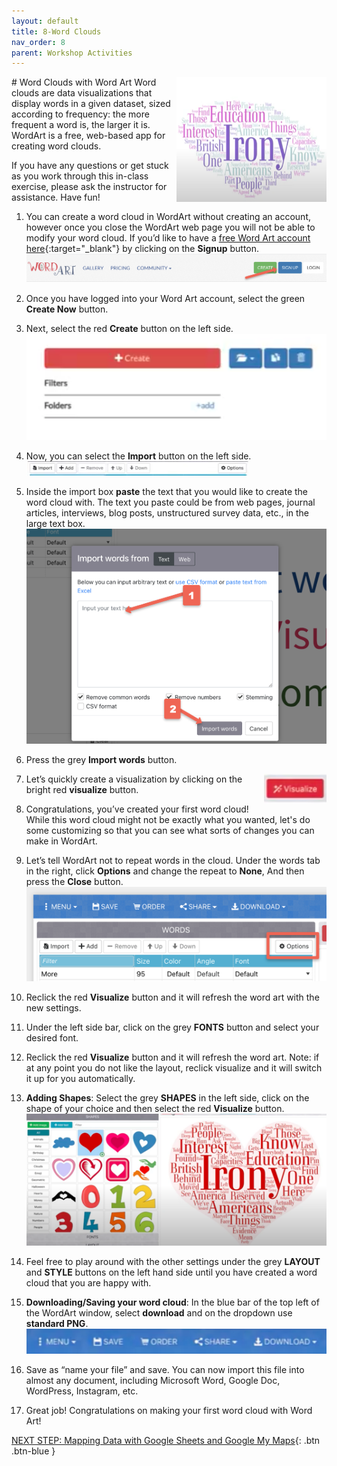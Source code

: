 ```yaml
---
layout: default
title: 8-Word Clouds
nav_order: 8
parent: Workshop Activities
---
```

<img src="images/word-clouds-01.png" style="float:right;width:240px;height:200px;" alt="word cloud example">
# Word Clouds with Word Art
Word clouds are data visualizations that display words in a given dataset, sized according to frequency: the more frequent a word is, the larger it is. WordArt is a free, web-based app for creating word clouds.

If you have any questions or get stuck as you work through this in-class exercise, please ask the instructor for assistance.  Have fun!

1. You can create a word cloud in WordArt without creating an account, however once you close the WordArt web page you will not be able to modify your word cloud. If you’d like to have a [free Word Art account here](https://wordart.com/){:target="_blank"} by clicking on the **Signup** button.
![Signup button](images/word-clouds-02.png)
2. Once you have logged into your Word Art account, select the green **Create Now** button.

3. Next, select the red **Create** button on the left side.<br>
![Create button](images/word-clouds-03.png)
4. Now, you can select the **Import** button on the left side.<br>
![Import button](images/word-clouds-04.png)
5. Inside the import box **paste** the text that you would like to create the word cloud with. The text you paste could be from web pages, journal articles, interviews, blog posts, unstructured survey data, etc., in the large text box.<br>
![Import Textbox](images/word-clouds-05.png)
6. Press the grey **Import words** button.

7. <img src="images/word-clouds-06.png" style="float:right;width:100px" alt="visualize button"> Let’s quickly create a visualization by clicking on the bright red **visualize** button.

8. Congratulations, you’ve created your first word cloud!  While this word cloud might not be exactly what you wanted, let's do some customizing so that you can see what sorts of changes you can make in WordArt.

9. Let’s tell WordArt not to repeat words in the cloud. Under the words tab in the right, click **Options** and change the repeat to **None**, And then press the **Close** button.<br>
![Options button](images/word-clouds-07.png)
10. Reclick the red **Visualize** button and it will refresh the word art with the new settings.

11. Under the left side bar, click on the grey **FONTS** button and select your desired font.

12. Reclick the red **Visualize** button and it will refresh the word art. Note: if at any point you do not like the layout, reclick visualize and it will switch it up for you automatically.

13. **Adding Shapes**: Select the grey **SHAPES** in the left side, click on the shape of your choice and then select the red **Visualize** button.<br>
![Shapes menu](images/word-clouds-08.png)
14. Feel free to play around with the other settings under the grey **LAYOUT** and **STYLE** buttons on the left hand side until you have created a word cloud that you are happy with.

15. **Downloading/Saving your word cloud**: In the blue bar of the top left of the WordArt window, select **download** and on the dropdown use **standard PNG**.<br>
![Download window](images/word-clouds-09.png)
16. Save as “name your file” and save. You can now import this file into almost any document, including Microsoft Word, Google Doc, WordPress, Instagram, etc.

17. Great job! Congratulations on making your first word cloud with Word Art!

[NEXT STEP: Mapping Data with Google Sheets and Google My Maps](mapping-data.html){: .btn .btn-blue }
